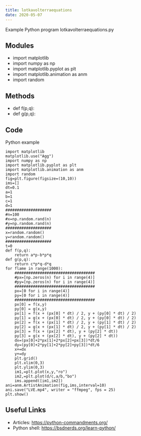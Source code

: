 ```yaml
---
title: lotkavolterraequations
date: 2020-05-07
---
```

Example Python program lotkavolterraequations.py

## Modules

* import matplotlib
* import numpy as np
* import matplotlib.pyplot as plt
* import matplotlib.animation as anm
* import random

## Methods

* def f(p,q):
* def g(p,q):

## Code

Python example

    import matplotlib
    matplotlib.use("Agg")
    import numpy as np
    import matplotlib.pyplot as plt
    import matplotlib.animation as anm
    import random
    fig=plt.figure(figsize=(10,10))
    ims=[]
    dt=0.1
    a=1
    b=1
    c=1
    d=1
    ####################
    #n=100
    #x=np.random.rand(n)
    #y=np.random.rand(n)
    ####################
    x=random.random()
    y=random.random()
    ####################
    t=0
    def f(p,q):
        return a*p-b*p*q
    def g(p,q):
        return c*p*q-d*q
    for flame in range(1000):
        ###################################
        #px=[np.zeros(n) for i in range(4)]
        #py=[np.zeros(n) for i in range(4)]
        ###################################
        px=[0 for i in range(4)]
        py=[0 for i in range(4)]
        ###################################
        px[0] = f(x,y)
        py[0] = g(x,y)
        px[1] = f(x + (px[0] * dt) / 2, y + (py[0] * dt) / 2)
        py[1] = g(x + (px[0] * dt) / 2, y + (py[0] * dt) / 2)
        px[2] = f(x + (px[1] * dt) / 2, y + (py[1] * dt) / 2)
        py[2] = g(x + (px[1] * dt) / 2, y + (py[1] * dt) / 2)
        px[3] = f(x + (px[2] * dt), y + (py[2] * dt))
        py[3] = g(x + (px[2] * dt), y + (py[2] * dt))
        dx=(px[0]+2*px[1]+2*px[2]+px[3])*dt/6
        dy=(py[0]+2*py[1]+2*py[2]+py[3])*dt/6
        x+=dx
        y+=dy
        plt.grid()
        plt.xlim(0,3)
        plt.ylim(0,3)
        im1,=plt.plot(x,y,"ro")
        im2,=plt.plot(d/c,a/b,"bo")
        ims.append([im1,im2])
    ani=anm.ArtistAnimation(fig,ims,interval=10)
    ani.save("LVE.mp4", writer = "ffmpeg", fps = 25)
    plt.show()

## Useful Links

- Articles: https://python-commandments.org/
- Python shell: https://bsdnerds.org/learn-python/
